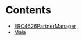 

# Contents
- [ERC4626PartnerManager](ERC4626PartnerManager.sol/abstract.ERC4626PartnerManager.md)
- [Maia](Maia.sol/contract.Maia.md)

